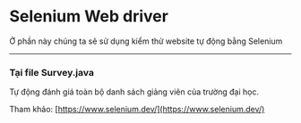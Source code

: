# Selenium Web driver #

Ở phần này chúng ta sẽ sử dụng kiểm thử website tự động bằng Selenium
***
### Tại file Survey.java

Tự động đánh giá toàn bộ danh sách giảng viên của trường đại học. 

Tham khảo: [https://www.selenium.dev/](https://www.selenium.dev/)

